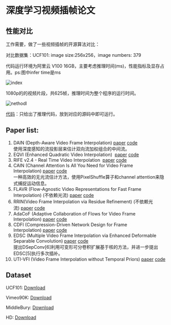 # 深度学习视频插帧论文

## 性能对比
工作需要，做了一些视频插帧的开源算法对比： 

对比数据集：UCF101: image size:256x256，image numbers: 379 

代码运行环境为阿里云 V100 16GB，主要考虑推理时间(ms)，性能指标及显存占用。ps:图中infer time是ms

![index](https://raw.githubusercontent.com/lhondong/PicGo/main/img/index.png)

1080p的的视频片段，共625帧，推理时间为整个程序的运行时间。 

![nethodl](https://raw.githubusercontent.com/lhondong/PicGo/main/img/nethodl.png)

[代码](https://github.com/zdyshine/Video-Frame-Interpolation-Summary)：只给出了推理代码，放到对应的源码中即可运行。

## Paper list:

1. DAIN (Depth-Aware Video Frame Interpolation) [paper](https://arxiv.org/pdf/1904.00830.pdf) [code](https://github.com/baowenbo/DAIN)  
   使用深度感知的流投影层来估计双向流加权组合的中间流。
2. EQVI (Enhanced Quadratic Video Interpolation)  [paper](https://arxiv.org/pdf/2009.04642.pdf) [code](https://github.com/lyh-18/EQVI)
3. RIFE v2.4 - Real Time Video Interpolation  [paper](https://arxiv.org/pdf/2011.06294.pdf) [code](https://github.com/hzwer/arXiv2020-RIFE)
4. CAIN (Channel Attention Is All You Need for Video Frame Interpolation) [paper](https://aaai.org/ojs/index.php/AAAI/article/view/6693/6547) [code](https://github.com/myungsub/CAIN)   
   一种高效的无光流估计方法，使用PixelShuffle算子和channel attention来隐式捕捉运动信息。
5. FLAVR (Flow-Agnostic Video Representations for Fast Frame Interpolation) (不依赖光流) [paper](https://arxiv.org/pdf/2012.08512.pdf) [code](https://github.com/tarun005/FLAVR)
6. RRIN(Video Frame Interpolation via Residue Refinement) (不依赖光流) [paper](https://ieeexplore.ieee.org/document/9053987/) [code](https://github.com/HopLee6/RRIN)
7. AdaCoF (Adaptive Collaboration of Flows for Video Frame Interpolation) [paper](https://arxiv.org/pdf/1907.10244.pdf) [code](https://github.com/HyeongminLEE/AdaCoF-pytorch)
8.  CDFI (Compression-Driven Network Design for Frame Interpolation) [paper](https://arxiv.org/pdf/2103.10559.pdf) [code](https://github.com/tding1/CDFI)
9.  EDSC (Multiple Video Frame Interpolation via Enhanced Deformable Separable Convolution) [paper](https://arxiv.org/pdf/2006.08070.pdf) [code](https://github.com/Xianhang/EDSC-pytorch)  
    提出DSepConv[6]利用可变形可分卷积扩展基于核的方法，并进一步提出EDSC[5]执行多次插补。
10. UTI-VFI (Video Frame Interpolation without Temporal Priors) [paper](https://github.com/yjzhang96/UTI-VFI/raw/master/paper/nips_camera_ready.pdf) [code](https://github.com/yjzhang96/UTI-VFI)

## Dataset
UCF101: [Download](https://liuziwei7.github.io/projects/VoxelFlow)

Vimeo90K: [Download](https://toflow.csail.mit.edu/)

MiddleBury: [Download](https://vision.middlebury.edu/flow/data/)

HD: [Download](https://github.com/baowenbo/MEMC-Net)